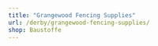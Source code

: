 ```yaml
---
title: "Grangewood Fencing Supplies"
url: /derby/grangewood-fencing-supplies/
shop: Baustoffe
---
```

